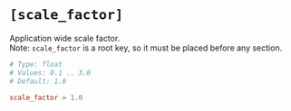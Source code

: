 # `[scale_factor]`

Application wide scale factor.  
Note: `scale_factor` is a root key, so it must be placed before any section.

```toml
# Type: float
# Values: 0.1 .. 3.0
# Default: 1.0

scale_factor = 1.0
```